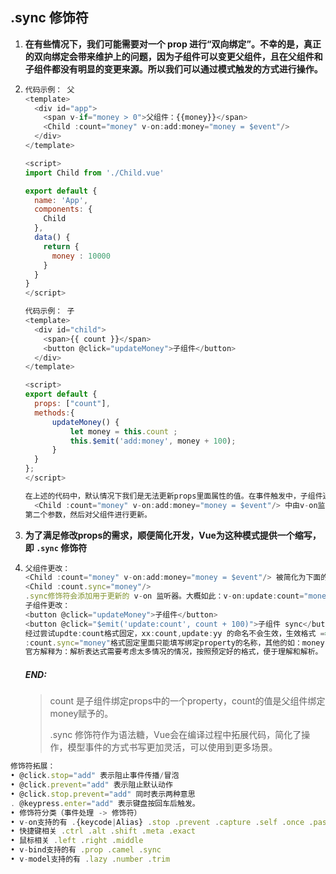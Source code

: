 ## .sync 修饰符

1. **在有些情况下，我们可能需要对一个 prop 进行“双向绑定”。不幸的是，真正的双向绑定会带来维护上的问题，因为子组件可以变更父组件，且在父组件和子组件都没有明显的变更来源。所以我们可以通过模式触发的方式进行操作。**

2. ```javascript
   代码示例： 父
   <template>
     <div id="app">
       <span v-if="money > 0">父组件：{{money}}</span> 
       <Child :count="money" v-on:add:money="money = $event"/> 
     </div>
   </template>
   
   <script>
   import Child from './Child.vue'
   
   export default {
     name: 'App',
     components: {
       Child
     },
     data() {
       return {
         money : 10000
       }
     }
   }
   </script>
   
   代码示例： 子
   <template>
     <div id="child">
       <span>{{ count }}</span>
       <button @click="updateMoney">子组件</button>
     </div>
   </template>
   
   <script>
   export default {
     props: ["count"],
     methods:{
         updateMoney() {
             let money = this.count ;
             this.$emit('add:money', money + 100);
         }
     }
   };
   </script>
   
   在上述的代码中，默认情况下我们是无法更新props里面属性的值。在事件触发中，子组件通过vm.$emit触发自定义的add:money事件，返回值在
     <Child :count="money" v-on:add:money="money = $event"/> 中由v-on监视器进行监听，在监听器中$event获取到自定义事件的
   第二个参数，然后对父组件进行更新。
   ```

3. **为了满足修改props的需求，顺便简化开发，Vue为这种模式提供一个缩写，即 `.sync` 修饰符**

4. ```javascript
   父组件更改：
   <Child :count="money" v-on:add:money="money = $event"/> 被简化为下面的代码
   <Child :count.sync="money"/>
   .sync修饰符会添加用于更新的 v-on 监听器。大概如此：v-on:update:count="money = $event"
   子组件更改：
   <button @click="updateMoney">子组件</button>
   <button @click="$emit('update:count', count + 100)">子组件 sync</button>
   经过尝试updte:count格式固定，xx:count,update:yy 的命名不会生效，生效格式 ==> update:绑定属性。
   :count.sync="money"格式固定里面只能填写绑定property的名称，其他的如：money + 1，{money : xxx} 的形式不被允许，
   官方解释为：解析表达式需要考虑太多情况的情况，按照预定好的格式，便于理解和解析。
   ```

   ##### END:

   > count 是子组件绑定props中的一个property，count的值是父组件绑定money赋予的。
   >
   > .sync 修饰符作为语法糖，Vue会在编译过程中拓展代码，简化了操作，模型事件的方式书写更加灵活，可以使用到更多场景。

```javascript
修饰符拓展：
• @click.stop="add" 表示阻止事件传播/冒泡
• @click.prevent="add" 表示阻止默认动作
• @click.stop.prevent="add" 同时表示两种意思
. @keypress.enter="add" 表示键盘按回车后触发。
• 修饰符分类（事件处理 -> 修饰符）
• v-on支持的有 .{keycode|Alias} .stop .prevent .capture .self .once .passive .native
• 快捷键相关 .ctrl .alt .shift .meta .exact
• 鼠标相关 .left .right .middle
• v-bind支持的有 .prop .camel .sync
• v-model支持的有 .lazy .number .trim
```
